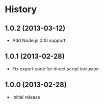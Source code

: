 
# History

## 1.0.2 (2013-03-12)

  * Add Node.js 0.10 support

## 1.0.1 (2013-02-28)

  * Fix export code for direct script inclusion

## 1.0.0 (2013-02-28)

  * Initial release
